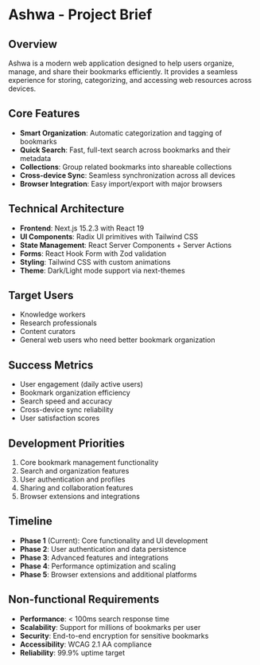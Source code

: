 # Ashwa - Project Brief

## Overview

Ashwa is a modern web application designed to help users organize, manage, and share their bookmarks efficiently. It provides a seamless experience for storing, categorizing, and accessing web resources across devices.

## Core Features

- **Smart Organization**: Automatic categorization and tagging of bookmarks
- **Quick Search**: Fast, full-text search across bookmarks and their metadata
- **Collections**: Group related bookmarks into shareable collections
- **Cross-device Sync**: Seamless synchronization across all devices
- **Browser Integration**: Easy import/export with major browsers

## Technical Architecture

- **Frontend**: Next.js 15.2.3 with React 19
- **UI Components**: Radix UI primitives with Tailwind CSS
- **State Management**: React Server Components + Server Actions
- **Forms**: React Hook Form with Zod validation
- **Styling**: Tailwind CSS with custom animations
- **Theme**: Dark/Light mode support via next-themes

## Target Users

- Knowledge workers
- Research professionals
- Content curators
- General web users who need better bookmark organization

## Success Metrics

- User engagement (daily active users)
- Bookmark organization efficiency
- Search speed and accuracy
- Cross-device sync reliability
- User satisfaction scores

## Development Priorities

1. Core bookmark management functionality
2. Search and organization features
3. User authentication and profiles
4. Sharing and collaboration features
5. Browser extensions and integrations

## Timeline

- **Phase 1** (Current): Core functionality and UI development
- **Phase 2**: User authentication and data persistence
- **Phase 3**: Advanced features and integrations
- **Phase 4**: Performance optimization and scaling
- **Phase 5**: Browser extensions and additional platforms

## Non-functional Requirements

- **Performance**: < 100ms search response time
- **Scalability**: Support for millions of bookmarks per user
- **Security**: End-to-end encryption for sensitive bookmarks
- **Accessibility**: WCAG 2.1 AA compliance
- **Reliability**: 99.9% uptime target
